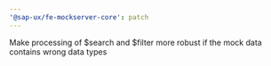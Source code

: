 ```yaml
---
'@sap-ux/fe-mockserver-core': patch
---
```


Make processing of $search and $filter more robust if the mock data contains wrong data types
